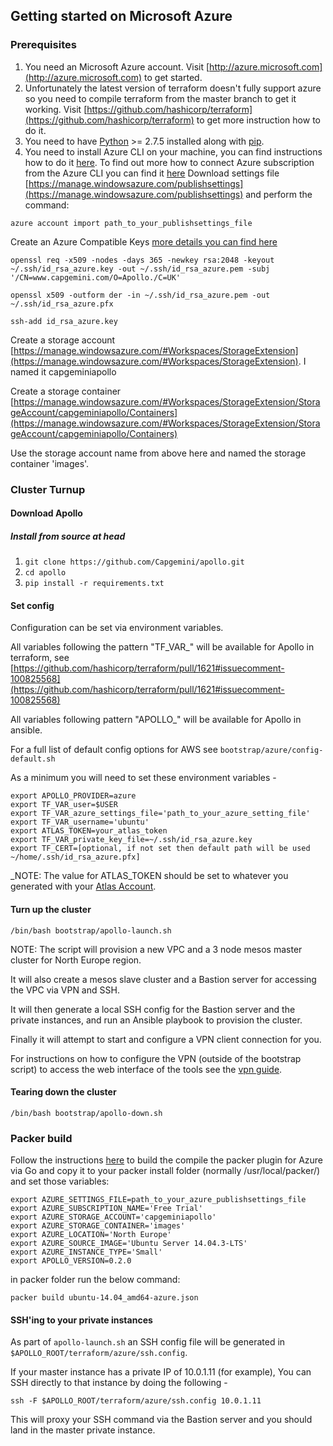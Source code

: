 ## Getting started on Microsoft Azure

### Prerequisites

1. You need an Microsoft Azure account. Visit [http://azure.microsoft.com](http://azure.microsoft.com) to get started.
2. Unfortunately the latest version of terraform doesn't fully support azure so you need to compile terraform from the master branch to get it working. Visit [https://github.com/hashicorp/terraform](https://github.com/hashicorp/terraform) to get more instruction how to do it.
3. You need to have [Python](https://www.python.org/) >= 2.7.5 installed along with [pip](https://pip.pypa.io/en/latest/installing.html).
4. You need to install Azure CLI on your machine, you can find instructions how to do it [here](https://azure.microsoft.com/en-gb/documentation/articles/xplat-cli-install/). To find out more how to connect Azure subscription
from the Azure CLI you can find it [here](https://azure.microsoft.com/en-gb/documentation/articles/xplat-cli-connect/)
Download settings file
[https://manage.windowsazure.com/publishsettings](https://manage.windowsazure.com/publishsettings)
and perform the command:

```
azure account import path_to_your_publishsettings_file
```

Create an Azure Compatible Keys [more details you can find here](https://azure.microsoft.com/en-gb/documentation/articles/virtual-machines-linux-use-ssh-key/)

```
openssl req -x509 -nodes -days 365 -newkey rsa:2048 -keyout ~/.ssh/id_rsa_azure.key -out ~/.ssh/id_rsa_azure.pem -subj '/CN=www.capgemini.com/O=Apollo./C=UK'

openssl x509 -outform der -in ~/.ssh/id_rsa_azure.pem -out ~/.ssh/id_rsa_azure.pfx

ssh-add id_rsa_azure.key
```

Create a storage account [https://manage.windowsazure.com/#Workspaces/StorageExtension](https://manage.windowsazure.com/#Workspaces/StorageExtension). I named it capgeminiapollo

Create a storage container [https://manage.windowsazure.com/#Workspaces/StorageExtension/StorageAccount/capgeminiapollo/Containers](https://manage.windowsazure.com/#Workspaces/StorageExtension/StorageAccount/capgeminiapollo/Containers)

Use the storage account name from above here and named the storage container 'images'.

### Cluster Turnup

#### Download Apollo

##### Install from source at head
1. `git clone https://github.com/Capgemini/apollo.git`
2. `cd apollo`
3. `pip install -r requirements.txt`

#### Set config

Configuration can be set via environment variables.

All variables following the pattern "TF_VAR_" will be available for Apollo in terraform, see [https://github.com/hashicorp/terraform/pull/1621#issuecomment-100825568](https://github.com/hashicorp/terraform/pull/1621#issuecomment-100825568)

All variables following pattern "APOLLO_" will be available for Apollo in ansible.

For a full list of default config options for AWS see `bootstrap/azure/config-default.sh`

As a minimum you will need to set these environment variables -

```
export APOLLO_PROVIDER=azure
export TF_VAR_user=$USER
export TF_VAR_azure_settings_file='path_to_your_azure_setting_file'
export TF_VAR_username='ubuntu'
export ATLAS_TOKEN=your_atlas_token
export TF_VAR_private_key_file=~/.ssh/id_rsa_azure.key
export TF_CERT=[optional, if not set then default path will be used ~/home/.ssh/id_rsa_azure.pfx]
```

_NOTE: The value for ATLAS_TOKEN should be set to whatever you generated with your [Atlas Account](https://atlas.hashicorp.com/settings/tokens).

#### Turn up the cluster
```
/bin/bash bootstrap/apollo-launch.sh
```

NOTE: The script will provision a new VPC and a 3 node mesos master cluster for North Europe region.

It will also create a mesos slave cluster and a Bastion server for accessing the VPC via VPN and SSH.

It will then generate a local SSH config for the Bastion server and the private instances, and run an Ansible playbook to provision the cluster.

Finally it will attempt to start and configure a VPN client connection for you.

For instructions on how to configure the VPN (outside of the bootstrap script) to access the web interface of the tools see the [vpn guide](https://github.com/ravbaba/Apollo/blob/azure-provider/docs/getting-started-guides/aws/vpn.md).

#### Tearing down the cluster
```
/bin/bash bootstrap/apollo-down.sh
```

### Packer build

Follow the instructions [here](https://github.com/msopentech/packer-azure) to build the compile the packer plugin for Azure via Go and copy it to your packer install folder (normally
/usr/local/packer/) and set those variables:

```
export AZURE_SETTINGS_FILE=path_to_your_azure_publishsettings_file
export AZURE_SUBSCRIPTION_NAME='Free Trial'
export AZURE_STORAGE_ACCOUNT='capgeminiapollo'
export AZURE_STORAGE_CONTAINER='images'
export AZURE_LOCATION='North Europe'
export AZURE_SOURCE_IMAGE='Ubuntu Server 14.04.3-LTS'
export AZURE_INSTANCE_TYPE='Small'
export APOLLO_VERSION=0.2.0
```

in packer folder run the below command:

```
packer build ubuntu-14.04_amd64-azure.json
```

#### SSH'ing to your private instances

As part of `apollo-launch.sh` an SSH config file will be generated in `$APOLLO_ROOT/terraform/azure/ssh.config`.

If your master instance has a private IP of 10.0.1.11 (for example), You can SSH directly to that instance by doing the following -

```
ssh -F $APOLLO_ROOT/terraform/azure/ssh.config 10.0.1.11
```

This will proxy your SSH command via the Bastion server and you should land in the master private instance.
